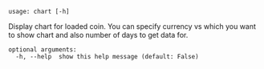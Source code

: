 ```
usage: chart [-h]
```

Display chart for loaded coin. You can specify currency vs which you want to show chart and also number of days to get data for.

```
optional arguments:
  -h, --help  show this help message (default: False)
```
